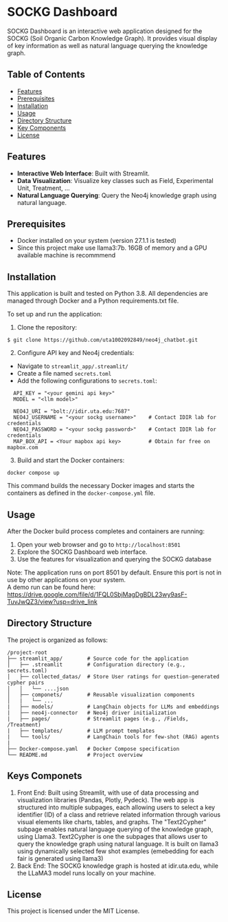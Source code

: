 # SOCKG Dashboard

SOCKG Dashboard is an interactive web application designed for the SOCKG (Soil Organic Carbon Knowledge Graph). It provides visual display of key information as well as natural language querying the knowledge graph.

## Table of Contents

- [Features](#features)
- [Prerequisites](#prerequisites)
- [Installation](#installation)
- [Usage](#usage)
- [Directory Structure](#directory-structure)
- [Key Components](#key-components)
- [License](#license)

## Features

- **Interactive Web Interface**: Built with Streamlit.
- **Data Visualization**: Visualize key classes such as Field, Experimental Unit, Treatment, ...
- **Natural Language Querying**: Query the Neo4j knowledge graph using natural language.

## Prerequisites

- Docker installed on your system (version 27.1.1 is tested)
- Since this project make use llama3:7b. 16GB of memory and a GPU available machine is recommmend

## Installation

This application is built and tested on Python 3.8. All dependencies are managed through Docker and a Python requirements.txt file.

To set up and run the application:

1. Clone the repository:
```
$ git clone https://github.com/uta1002092849/neo4j_chatbot.git
```

2. Configure API key and Neo4j credentials:
- Navigate to `streamlit_app/.streamlit/`
- Create a file named `secrets.toml`
- Add the following configurations to `secrets.toml`:
```
  API_KEY = "<your gemini api key>"
  MODEL = "<llm model>"

  NEO4J_URI = "bolt://idir.uta.edu:7687"
  NEO4J_USERNAME = "<your sockg username>"    # Contact IDIR lab for credentials
  NEO4J_PASSWORD = "<your sockg password>"    # Contact IDIR lab for credentials
  MAP_BOX_API = <Your mapbox api key>         # Obtain for free on mapbox.com
```

3. Build and start the Docker containers:
```
docker compose up
```
This command builds the necessary Docker images and starts the containers as defined in the `docker-compose.yml` file.

## Usage

After the Docker build process completes and containers are running:

1. Open your web browser and go to `http://localhost:8501`
2. Explore the SOCKG Dashboard web interface.
3. Use the features for visualization and querying the SOCKG database

Note: The application runs on port 8501 by default. Ensure this port is not in use by other applications on your system.\
A demo run can be found here: https://drive.google.com/file/d/1FQL0SbjMagDgBDL23wy9asF-TuvJwQZ3/view?usp=drive_link

## Directory Structure
The project is organized as follows:
```
/project-root
├── streamlit_app/        # Source code for the application
│   ├── .streamlit        # Configuration directory (e.g., secrets.toml)
│   ├── collected_datas/  # Store User ratings for question-generated cypher pairs
│   │   └── ....json
│   ├── componets/        # Reusable visualization components
│   |   └── ...
|   ├── models/           # LangChain objects for LLMs and embeddings
|   ├── neo4j-connector   # Neo4j driver initialization
|   ├── pages/            # Streamlit pages (e.g., /Fields, /Treatment)
|   ├── templates/        # LLM prompt templates
|   └── tools/            # LangChain tools for few-shot (RAG) agents
|
├── Docker-compose.yaml   # Docker Compose specification
└── README.md             # Project overview
```

## Keys Componets
1. Front End: Built using Streamlit, with use of data processing and visualization libraries (Pandas, Plotly, Pydeck). The web app is structured into multiple subpages, each allowing users to select a key identifier (ID) of a class and retrieve related information through various visual elements like charts, tables, and graphs. The "Text2Cypher" subpage enables natural language querying of the knowledge graph, using Llama3.
Text2Cypher is one the subpages that allows user to query the knowledge graph using natural language. It is built on llama3 using dynamically selected few shot examples (emebedding for each fair is generated using llama3)
2. Back End: The SOCKG knowledge graph is hosted at idir.uta.edu, while the LLaMA3 model runs locally on your machine.

## License
This project is licensed under the MIT License.